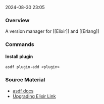 
2024-08-30 23:05

### Overview
A version manager for [[Elixir]] and [[Erlang]]

### Commands

#### Install plugin
`asdf plugin-add <plugin>`

### Source Material
- [asdf docs](https://asdf-vm.com/guide/getting-started.html)
- [Upgrading Elixir Link](https://elixirforum.com/t/upgrading-elixir-how-to-check-versions-delete-and-upgrade/15908/5)


